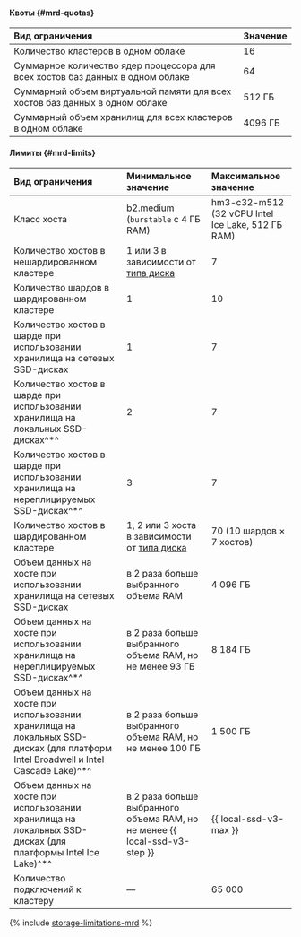 #### Квоты {#mrd-quotas}

| Вид ограничения                                                                | Значение |
|:-------------------------------------------------------------------------------|:---------|
| Количество кластеров в одном облаке                                            | 16       |
| Суммарное количество ядер процессора для всех хостов баз данных в одном облаке | 64       |
| Суммарный объем виртуальной памяти для всех хостов баз данных в одном облаке   | 512 ГБ   |
| Суммарный объем хранилищ для всех кластеров в одном облаке                     | 4096 ГБ  |

#### Лимиты {#mrd-limits}


| Вид ограничения                                                                                           | Минимальное значение                  | Максимальное значение                             |
|:----------------------------------------------------------------------------------------------------------|:--------------------------------------|:--------------------------------------------------|
| Класс хоста                                                             | b2.medium (`burstable` с 4 ГБ RAM)      | hm3-c32-m512 (32 vCPU Intel Ice Lake, 512 ГБ RAM) |
| Количество хостов в нешардированном кластере                                                              | 1 или 3 в зависимости от [типа диска](../../managed-redis/concepts/storage.md#storage-type-selection)                              | 7                                                 |
| Количество шардов в шардированном кластере                                                                | 1                                     | 10                                                |
| Количество хостов в шарде при использовании хранилища на сетевых SSD-дисках                               | 1                                     | 7                                                 |
| Количество хостов в шарде при использовании хранилища на локальных SSD-дисках^*^                 | 2                                     | 7                                                 |
| Количество хостов в шарде при использовании хранилища на нереплицируемых SSD-дисках^*^           | 3                                     | 7                                                 |
| Количество хостов в шардированном кластере                                                                | 1, 2 или 3 хоста в зависимости от [типа диска](../../managed-redis/concepts/storage.md#storage-type-selection)                 | 70 (10 шардов × 7 хостов)                         |
| Объем данных на хосте при использовании хранилища на сетевых SSD-дисках                                   | в 2 раза больше выбранного объема RAM | 4 096 ГБ                                           |
| Объем данных на хосте при использовании хранилища на нереплицируемых SSD-дисках^*^               | в 2 раза больше выбранного объема RAM, но не менее 93 ГБ                                  | 8 184 ГБ                                           |
| Объем данных на хосте при использовании хранилища на локальных SSD-дисках (для платформ Intel Broadwell и Intel Cascade Lake)^*^                     | в 2 раза больше выбранного объема RAM, но не менее 100 ГБ                                 | 1 500 ГБ                                           |
| Объем данных на хосте при использовании хранилища на локальных SSD-дисках (для платформы Intel Ice Lake)^*^ | в 2 раза больше выбранного объема RAM, но не менее {{ local-ssd-v3-step }}                               | {{ local-ssd-v3-max }}                                        |
| Количество подключений к кластеру | — | 65 000 |

{% include [storage-limitations-mrd](./mrd/storage-limitations-note.md) %}

